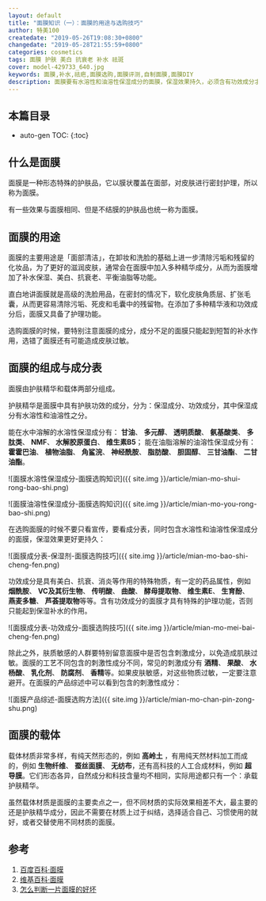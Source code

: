 ```yaml
---
layout: default
title: "面膜知识（一）：面膜的用途与选购技巧"
author: 特美100
createdate: "2019-05-26T19:08:30+0800"
changedate: "2019-05-28T21:55:59+0800"
categories: cosmetics
tags: 面膜 护肤 美白 抗衰老 补水 祛斑
cover: model-429733_640.jpg
keywords: 面膜,补水,祛疤,面膜选购,面膜评测,自制面膜,面膜DIY
description: 面膜要有水溶性和油溶性保湿成分的面膜，保湿效果持久，必须含有功效成分才有护理功能，成分不全的面膜只有短暂的补水作用。注意避免刺激性成分
---
```


## 本篇目录

* auto-gen TOC:
{:toc}

## 什么是面膜

面膜是一种形态特殊的护肤品，它以膜状覆盖在面部，对皮肤进行密封护理，所以称为面膜。

有一些效果与面膜相同、但是不结膜的护肤品也统一称为面膜。

## 面膜的用途

面膜的主要用途是「面部清洁」，在卸妆和洗脸的基础上进一步清除污垢和残留的化妆品，为了更好的滋润皮肤，通常会在面膜中加入多种精华成分，从而为面膜增加了补水保湿、美白、抗衰老、平衡油脂等功能。

直白地讲面膜就是高级的洗脸用品，在密封的情况下，软化皮肤角质层、扩张毛囊，从而更容易清除污垢、死皮和毛囊中的残留物。在添加了多种精华液和功效成分后，面膜又具备了护理功能。

选购面膜的时候，要特别注意面膜的成分，成分不足的面膜只能起到短暂的补水作用，选错了面膜还有可能造成皮肤过敏。

## 面膜的组成与成分表

面膜由护肤精华和载体两部分组成。

护肤精华是面膜中具有护肤功效的成分，分为：保湿成分、功效成分，其中保湿成分有水溶性和油溶性之分。

能在水中溶解的水溶性保湿成分有： **甘油**、 **多元醇**、 **透明质酸**、 **氨基酸类**、 **多肽类**、 **NMF**、 **水解胶原蛋白**、 **维生素B5**；
能在油脂溶解的油溶性保湿成分有： **霍霍巴油**、 **植物油脂**、 **角鲨浣**、 **神经酰胺**、 **脂肪酸**、 **胆固醇**、 **三甘油酯**、 **二甘油酯**。

![面膜水溶性保湿成分-面膜选购知识]({{ site.img }}/article/mian-mo-shui-rong-bao-shi.png)

![面膜油溶性保湿成分-面膜选购知识]({{ site.img }}/article/mian-mo-you-rong-bao-shi.png)

在选购面膜的时候不要只看宣传，要看成分表，同时包含水溶性和油溶性保湿成分的面膜，保湿效果更好更持久：

![面膜成分表-保湿剂-面膜选购技巧]({{ site.img }}/article/mian-mo-bao-shi-cheng-fen.png)

功效成分是具有美白、抗衰、消炎等作用的特殊物质，有一定的药品属性，例如 **烟酰胺**、 **VC及其衍生物**、 **传明酸**、 **曲酸**、 **酵母提取物**、 **维生素E**、 **生育酚**、 **燕麦多糖**、 **芦荟提取物**等等。含有功效成分的面膜才具有特殊的护理功能，否则只能起到保湿补水的作用。

![面膜成分表-功效成分-面膜选购技巧]({{ site.img }}/article/mian-mo-mei-bai-cheng-fen.png)

除此之外，肤质敏感的人群要特别留意面膜中是否包含刺激成分，以免造成肌肤过敏。面膜的工艺不同包含的刺激性成分不同，常见的刺激成分有 **酒精**、 **果酸**、 **水杨酸**、 **乳化剂**、 **防腐剂**、 **香精**等。如果皮肤敏感，对这些物质过敏，一定要注意避开。在面膜的产品综述中可以看到包含的刺激性成分：

![面膜产品综述-面膜选购方法]({{ site.img }}/article/mian-mo-chan-pin-zong-shu.png)

## 面膜的载体

载体材质非常多样，有纯天然形态的，例如 **高岭土** ，有用纯天然材料加工而成的，例如 **生物纤维**、 **蚕丝面膜**、 **无纺布**，还有高科技的人工合成材料，例如 **超导膜**。它们形态各异，自然成分和科技含量均不相同，实际用途都只有一个：承载护肤精华。

虽然载体材质是面膜的主要卖点之一，但不同材质的实际效果相差不大，最主要的还是护肤精华成分，因此不需要在材质上过于纠结，选择适合自己、习惯使用的就好，或者交替使用不同材质的面膜。

## 参考

1. [百度百科·面膜][1]
2. [维基百科·面膜][2]
3. [怎么判断一片面膜的好坏][3]

[1]: https://baike.baidu.com/item/%E9%9D%A2%E8%86%9C/371233?fr=aladdin "百度百科·面膜"
[2]: https://zh.wikipedia.org/wiki/%E9%9D%A2%E8%86%9C "维基百科·面膜"
[3]: https://zhuanlan.zhihu.com/p/51306039 "怎么判断一片面膜的好坏"
